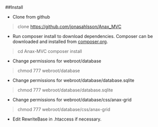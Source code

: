 


##Install

* Clone from github

> clone https://github.com/jonasahlsson/Anax_MVC

* Run composer install to download dependencies. Composer can be downloaded and installed from [composer.org](https://getcomposer.org/).

>cd Anax-MVC
>composer install

* Change permissions for webroot/database

> chmod 777 webroot/database

* Change permissions for webroot/database/database.sqlite 

> chmod 777 webroot/database/database.sqlite

* Change permissions for webroot/database/css/anax-grid

> chmod 777 webroot/database/css/anax-grid

* Edit RewriteBase in .htaccess if necessary.